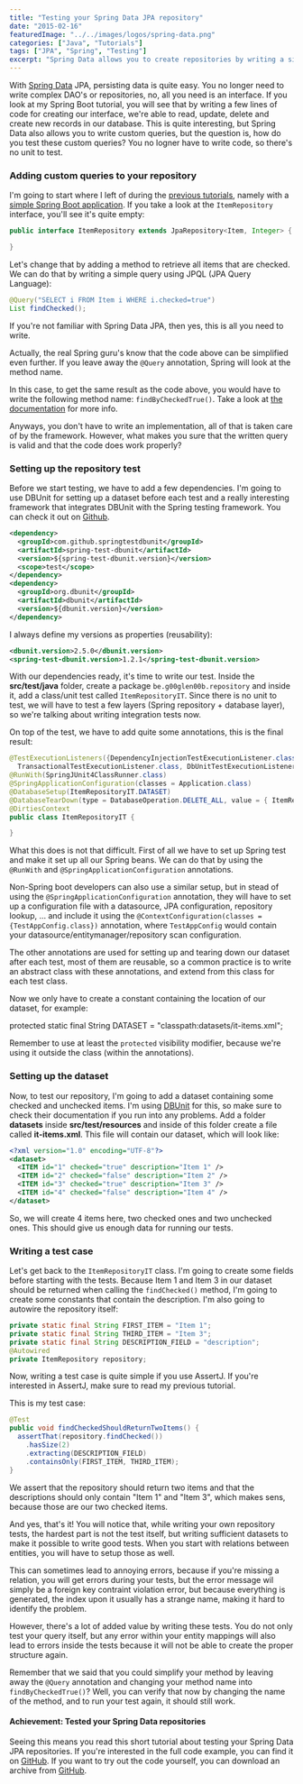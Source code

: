 ```yaml
---
title: "Testing your Spring Data JPA repository"
date: "2015-02-16"
featuredImage: "../../images/logos/spring-data.png"
categories: ["Java", "Tutorials"]
tags: ["JPA", "Spring", "Testing"]
excerpt: "Spring Data allows you to create repositories by writing a simple interface. In this article I'll write some integration tests for a repository using DBUnit"
---
```


With [Spring Data](http://projects.spring.io/spring-data/) JPA, persisting data is quite easy. You no longer need to write complex DAO's or repositories, no, all you need is an interface. If you look at my Spring Boot tutorial, you will see that by writing a few lines of code for creating our interface, we're able to read, update, delete and create new records in our database. This is quite interesting, but Spring Data also allows you to write custom queries, but the question is, how do you test these custom queries? You no logner have to write code, so there's no unit to test.

### Adding custom queries to your repository

I'm going to start where I left of during the [previous tutorials](/prototyping-spring-boot-angularjs/ "Rapid prototyping with Spring Boot and AngularJS"), namely with a [simple Spring Boot application](https://github.com/g00glen00b/ng-spring-boot/tree/feature-tests). If you take a look at the `ItemRepository` interface, you'll see it's quite empty:

```java
public interface ItemRepository extends JpaRepository<Item, Integer> {

}
```

Let's change that by adding a method to retrieve all items that are checked. We can do that by writing a simple query using JPQL (JPA Query Language):

```java
@Query("SELECT i FROM Item i WHERE i.checked=true")
List findChecked();
```

If you're not familiar with Spring Data JPA, then yes, this is all you need to write.

Actually, the real Spring guru's know that the code above can be simplified even further. If you leave away the `@Query` annotation, Spring will look at the method name.

In this case, to get the same result as the code above, you would have to write the following method name: `findByCheckedTrue()`. Take a look at [the documentation](http://docs.spring.io/spring-data/jpa/docs/1.4.3.RELEASE/reference/html/jpa.repositories.html) for more info.

Anyways, you don't have to write an implementation, all of that is taken care of by the framework. However, what makes you sure that the written query is valid and that the code does work properly?

### Setting up the repository test

Before we start testing, we have to add a few dependencies. I'm going to use DBUnit for setting up a dataset before each test and a really interesting framework that integrates DBUnit with the Spring testing framework. You can check it out on [Github](http://springtestdbunit.github.io/spring-test-dbunit/).

```xml
<dependency>
  <groupId>com.github.springtestdbunit</groupId>
  <artifactId>spring-test-dbunit</artifactId>
  <version>${spring-test-dbunit.version}</version>
  <scope>test</scope>
</dependency>
<dependency>
  <groupId>org.dbunit</groupId>
  <artifactId>dbunit</artifactId>
  <version>${dbunit.version}</version>
</dependency>
```

I always define my versions as properties (reusability):

```xml
<dbunit.version>2.5.0</dbunit.version>
<spring-test-dbunit.version>1.2.1</spring-test-dbunit.version>
```

With our dependencies ready, it's time to write our test. Inside the **src/test/java** folder, create a package `be.g00glen00b.repository` and inside it, add a class/unit test called `ItemRepositoryIT`. Since there is no unit to test, we will have to test a few layers (Spring repository + database layer), so we're talking about writing integration tests now.

On top of the test, we have to add quite some annotations, this is the final result:

```java
@TestExecutionListeners({DependencyInjectionTestExecutionListener.class, DirtiesContextTestExecutionListener.class,
  TransactionalTestExecutionListener.class, DbUnitTestExecutionListener.class})
@RunWith(SpringJUnit4ClassRunner.class)
@SpringApplicationConfiguration(classes = Application.class)
@DatabaseSetup(ItemRepositoryIT.DATASET)
@DatabaseTearDown(type = DatabaseOperation.DELETE_ALL, value = { ItemRepositoryIT.DATASET })
@DirtiesContext
public class ItemRepositoryIT {

}
```

What this does is not that difficult. First of all we have to set up Spring test and make it set up all our Spring beans. We can do that by using the `@RunWith` and `@SpringApplicationConfiguration` annotations.

Non-Spring boot developers can also use a similar setup, but in stead of using the `@SpringApplicationConfiguration` annotation, they will have to set up a configuration file with a datasource, JPA configuration, repository lookup, ... and include it using the `@ContextConfiguration(classes = {TestAppConfig.class})` annotation, where `TestAppConfig` would contain your datasource/entitymanager/repository scan configuration.

The other annotations are used for setting up and tearing down our dataset after each test, most of them are reusable, so a common practice is to write an abstract class with these annotations, and extend from this class for each test class.

Now we only have to create a constant containing the location of our dataset, for example:

protected static final String DATASET = "classpath:datasets/it-items.xml";

Remember to use at least the `protected` visibility modifier, because we're using it outside the class (within the annotations).

### Setting up the dataset

Now, to test our repository, I'm going to add a dataset containing some checked and unchecked items. I'm using [DBUnit](http://dbunit.sourceforge.net/) for this, so make sure to check their documentation if you run into any problems. Add a folder **datasets** inside **src/test/resources** and inside of this folder create a file called **it-items.xml**. This file will contain our dataset, which will look like:

```xml
<?xml version="1.0" encoding="UTF-8"?>
<dataset>
  <ITEM id="1" checked="true" description="Item 1" />
  <ITEM id="2" checked="false" description="Item 2" />
  <ITEM id="3" checked="true" description="Item 3" />
  <ITEM id="4" checked="false" description="Item 4" />
</dataset>
```

So, we will create 4 items here, two checked ones and two unchecked ones. This should give us enough data for running our tests.

### Writing a test case

Let's get back to the `ItemRepositoryIT` class. I'm going to create some fields before starting with the tests. Because Item 1 and Item 3 in our dataset should be returned when calling the `findChecked()` method, I'm going to create some constants that contain the description. I'm also going to autowire the repository itself:

```java
private static final String FIRST_ITEM = "Item 1";
private static final String THIRD_ITEM = "Item 3";
private static final String DESCRIPTION_FIELD = "description";
@Autowired
private ItemRepository repository;
```

Now, writing a test case is quite simple if you use AssertJ. If you're interested in AssertJ, make sure to read my previous tutorial.

This is my test case:

```java
@Test
public void findCheckedShouldReturnTwoItems() {
  assertThat(repository.findChecked())
    .hasSize(2)
    .extracting(DESCRIPTION_FIELD)
    .containsOnly(FIRST_ITEM, THIRD_ITEM);
}
```

We assert that the repository should return two items and that the descriptions should only contain "Item 1" and "Item 3", which makes sens, because those are our two checked items.

And yes, that's it! You will notice that, while writing your own repository tests, the hardest part is not the test itself, but writing sufficient datasets to make it possible to write good tests. When you start with relations between entities, you will have to setup those as well.

This can sometimes lead to annoying errors, because if you're missing a relation, you will get errors during your tests, but the error message wil simply be a foreign key contraint violation error, but because everything is generated, the index upon it usually has a strange name, making it hard to identify the problem.

However, there's a lot of added value by writing these tests. You do not only test your query itself, but any error within your entity mappings will also lead to errors inside the tests because it will not be able to create the proper structure again.

Remember that we said that you could simplify your method by leaving away the `@Query` annotation and changing your method name into `findByCheckedTrue()`? Well, you can verify that now by changing the name of the method, and to run your test again, it should still work.

#### Achievement: Tested your Spring Data repositories

Seeing this means you read this short tutorial about testing your Spring Data JPA repositories. If you're interested in the full code example, you can find it on [GitHub](https://github.com/g00glen00b/ng-spring-boot/tree/feature-tests). If you want to try out the code yourself, you can download an archive from [GitHub](https://github.com/g00glen00b/ng-spring-boot/archive/feature-tests.zip).
